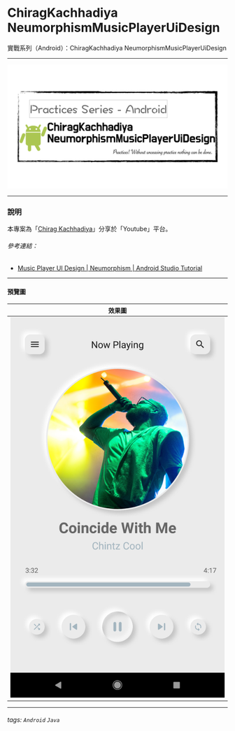 # ChiragKachhadiya  NeumorphismMusicPlayerUiDesign
實戰系列（Android）：ChiragKachhadiya NeumorphismMusicPlayerUiDesign

---

![](pics/practices-neumorphismmusicplayeruidesign.png)

---

### 說明 ###

本專案為「[Chirag Kachhadiya](https://www.youtube.com/channel/UCmL5TAblHHgh1xhabmPjYgw)」分享於「Youtube」平台。

###### 參考連結： ######

- [Music Player UI Design | Neumorphism | Android Studio Tutorial](https://www.youtube.com/watch?v=jkOvp3yCfuM&t=283s)


---

#### 預覽圖 ####

|              效果圖               |
|:---------------------------------:|
| ![](pics/musicplayeruidesign.png) |

---

###### tags: `Android` `Java`
